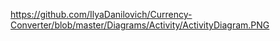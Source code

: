 https://github.com/IlyaDanilovich/Currency-Converter/blob/master/Diagrams/Activity/ActivityDiagram.PNG
